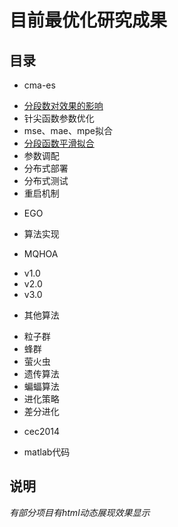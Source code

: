 # 目前最优化研究成果
## 目录
* cma-es
 + [分段数对效果的影响](fenduan.html)
 + 针尖函数参数优化
 + mse、mae、mpe拟合
 + [分段函数平滑拟合](pinghua1.html)
 + 参数调配
 + 分布式部署
 + 分布式测试
 + 重启机制
* EGO
 + 算法实现
* MQHOA
 + v1.0
 + v2.0
 + v3.0
* 其他算法
 + 粒子群
 + 蜂群
 + 萤火虫
 + 遗传算法
 + 蝙蝠算法
 + 进化策略
 + 差分进化
* cec2014
 + matlab代码

## 说明
*有部分项目有html动态展现效果显示*

